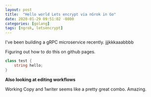 ```yaml
---
layout: post
title:  "Hello world Lets encrypt via nGrok in Go"
date: 2020-01-29 09:51:02 -0800
categories: [golang]
tags: [ngrok, letsencrypt]
---
```


I've been building a gRPC microservice recently.  jjjkkkaaabbbb

Figuring out how to do this on github pages.

```cs
class test {
    string hello;
}
```

**Also looking at editing workflows**

Working Copy and 1writer seems like a pretty great combo.  Amazing.
